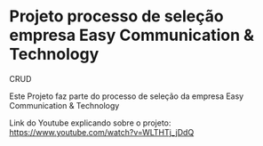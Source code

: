 # Projeto processo de seleção empresa Easy Communication & Technology
CRUD

Este Projeto faz parte do processo de seleção da empresa Easy Communication & Technology

Link do Youtube explicando sobre o projeto: https://www.youtube.com/watch?v=WLTHTj_jDdQ



